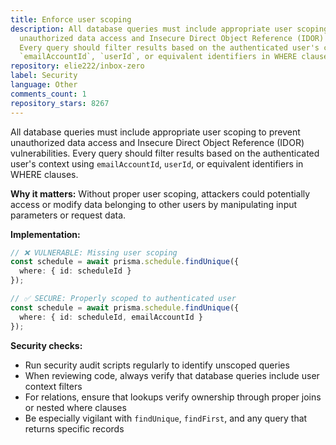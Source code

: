 ```yaml
---
title: Enforce user scoping
description: All database queries must include appropriate user scoping to prevent
  unauthorized data access and Insecure Direct Object Reference (IDOR) vulnerabilities.
  Every query should filter results based on the authenticated user's context using
  `emailAccountId`, `userId`, or equivalent identifiers in WHERE clauses.
repository: elie222/inbox-zero
label: Security
language: Other
comments_count: 1
repository_stars: 8267
---
```


All database queries must include appropriate user scoping to prevent unauthorized data access and Insecure Direct Object Reference (IDOR) vulnerabilities. Every query should filter results based on the authenticated user's context using `emailAccountId`, `userId`, or equivalent identifiers in WHERE clauses.

**Why it matters:** Without proper user scoping, attackers could potentially access or modify data belonging to other users by manipulating input parameters or request data.

**Implementation:**

```typescript
// ❌ VULNERABLE: Missing user scoping
const schedule = await prisma.schedule.findUnique({
  where: { id: scheduleId }
});

// ✅ SECURE: Properly scoped to authenticated user
const schedule = await prisma.schedule.findUnique({
  where: { id: scheduleId, emailAccountId }
});
```

**Security checks:**
- Run security audit scripts regularly to identify unscoped queries
- When reviewing code, always verify that database queries include user context filters
- For relations, ensure that lookups verify ownership through proper joins or nested where clauses
- Be especially vigilant with `findUnique`, `findFirst`, and any query that returns specific records